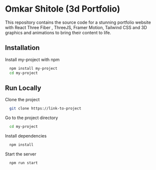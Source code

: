 # Omkar Shitole  (3d Portfolio)
This repository contains the source code for a stunning portfolio website with React Three Fiber , ThreeJS, Framer Motion, Tailwind CSS and 3D graphics and animations to bring their content to life. 


## Installation

Install my-project with npm

```bash
  npm install my-project
  cd my-project
```
    
## Run Locally

Clone the project

```bash
  git clone https://link-to-project
```

Go to the project directory

```bash
  cd my-project
```

Install dependencies

```bash
  npm install
```

Start the server

```bash
  npm run start
```


